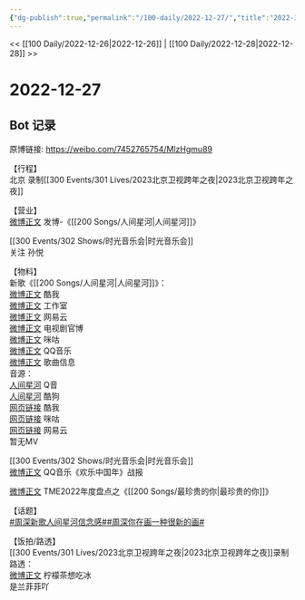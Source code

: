 ```yaml
---
{"dg-publish":true,"permalink":"/100-daily/2022-12-27/","title":"2022-12-27"}
---
```



<< [[100 Daily/2022-12-26\|2022-12-26]] | [[100 Daily/2022-12-28\|2022-12-28]] >>

# 2022-12-27

## Bot 记录

原博链接: https://weibo.com/7452765754/MlzHgmu89

【行程】  
北京 录制[[300 Events/301 Lives/2023北京卫视跨年之夜\|2023北京卫视跨年之夜]]

【营业】  
[微博正文](https://m.weibo.cn/1736988591/4851291173685634) 发博-《[[200 Songs/人间星河\|人间星河]]》

[[300 Events/302 Shows/时光音乐会\|时光音乐会]]  
关注 孙悦

【物料】  
新歌《[[200 Songs/人间星河\|人间星河]]》：  
[微博正文](https://m.weibo.cn/1738434147/4851077222242298) 酷我  
[微博正文](https://m.weibo.cn/7478855230/4851081533991436) 工作室  
[微博正文](https://m.weibo.cn/1721030997/4851250875604768) 网易云  
[微博正文](https://m.weibo.cn/6589790796/4851235771383934) 电视剧官博  
[微博正文](https://m.weibo.cn/1867028705/4851258920543540) 咪咕  
[微博正文](https://m.weibo.cn/2169129705/4851258445540517) QQ音乐  
[微博正文](https://m.weibo.cn/6466290670/4851080820950444) 歌曲信息  
音源：  
[人间星河](https://weibo.cn/sinaurl?u=https%3A%2F%2Fi.y.qq.com%2Fv8%2Fplaysong.html%3Fsongid%3D389463946%26source%3Dyqq%26ADTAG%3Dhz_wb_sf%26channelId%3D10081987) Q音  
[人间星河](https://weibo.cn/sinaurl?u=https%3A%2F%2Ft1.kugou.com%2Fsong.html%3Fid%3D8xAPud6zGV3) 酷狗  
[网页链接](https://weibo.cn/sinaurl?u=http%3A%2F%2Fm.kuwo.cn%2Fnewh5app%2Fplay_detail%2F256138334) 酷我  
[网页链接](https://weibo.cn/sinaurl?u=https%3A%2F%2Fh5.nf.migu.cn%2Fapp%2Fv4%2Fp%2Fshare%2Fsong%2Findex.html%3Fid%3D600919000008566482) 咪咕  
[网页链接](https://weibo.cn/sinaurl?u=https%3A%2F%2Fmusic.163.com%2Fsong%3Fid%3D2009003471) 网易云  
暂无MV

[[300 Events/302 Shows/时光音乐会\|时光音乐会]]  
[微博正文](https://m.weibo.cn/2169129705/4851280260633738) QQ音乐《欢乐中国年》战报

[微博正文](https://m.weibo.cn/6604869546/4851263470046745) TME2022年度盘点之《[[200 Songs/最珍贵的你\|最珍贵的你]]》

【话题】  
[#周深新歌人间星河信念感#](https://s.weibo.com/weibo?q=%23%E5%91%A8%E6%B7%B1%E6%96%B0%E6%AD%8C%E4%BA%BA%E9%97%B4%E6%98%9F%E6%B2%B3%E4%BF%A1%E5%BF%B5%E6%84%9F%23)[#周深你在画一种很新的画#](https://s.weibo.com/weibo?q=%23%E5%91%A8%E6%B7%B1%E4%BD%A0%E5%9C%A8%E7%94%BB%E4%B8%80%E7%A7%8D%E5%BE%88%E6%96%B0%E7%9A%84%E7%94%BB%23)

【饭拍/路透】  
[[300 Events/301 Lives/2023北京卫视跨年之夜\|2023北京卫视跨年之夜]]录制路透：  
[微博正文](https://m.weibo.cn/1948102711/4851394760417015) 柠檬茶想吃冰  
[](https://m.weibo.cn/5904393359/4851385223087212) 是兰菲菲吖
